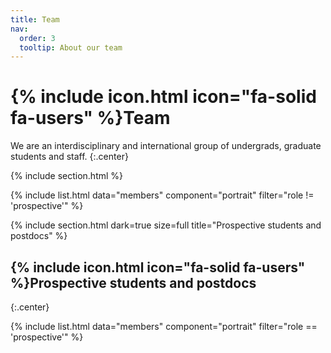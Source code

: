 ```yaml
---
title: Team
nav:
  order: 3
  tooltip: About our team
---
```


# {% include icon.html icon="fa-solid fa-users" %}Team

We are an interdisciplinary and international group of undergrads, graduate students and staff.
{:.center}

{% include section.html %}

{% include list.html data="members" component="portrait" filter="role != 'prospective'" %}

{%
  include section.html
  dark=true
  size=full
  title="Prospective students and postdocs"
%}

## {% include icon.html icon="fa-solid fa-users" %}Prospective students and postdocs
{:.center}

{% include list.html data="members" component="portrait" filter="role == 'prospective'" %}
